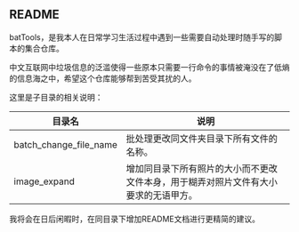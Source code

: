 ## README

batTools，是我本人在日常学习生活过程中遇到一些需要自动处理时随手写的脚本的集合仓库。

中文互联网中垃圾信息的泛滥使得一些原本只需要一行命令的事情被淹没在了低熵的信息海之中，希望这个仓库能够帮到苦受其扰的人。

这里是子目录的相关说明：

| 目录名                 | 说明                                                         |
| ---------------------- | ------------------------------------------------------------ |
| batch_change_file_name | 批处理更改同文件夹目录下所有文件的名称。                     |
| image_expand           | 增加同目录下所有照片的大小而不更改文件本身，用于糊弄对照片文件有大小要求的无语甲方。 |



我将会在日后闲暇时，在同目录下增加README文档进行更精简的建议。